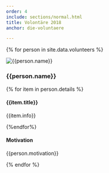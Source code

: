 ```yaml
---
order: 4
include: sections/normal.html
title: Volontäre 2018
anchor: die-voluntaere

---
```

{% for person in site.data.volunteers %}
<div class="person">
<div class="portrait">
<img src="{{person.image}}" alt="{{person.name}}">
</div>
<h3>{{person.name}}</h3>
<div class="details">
{% for item in person.details %}
<h4>{{item.title}}</h4>
<p>{{item.info}}</p>
{%endfor%}
</div>
<h4>Motivation</h4>
<p>{{person.motivation}}</p>
</div>
{% endfor %}